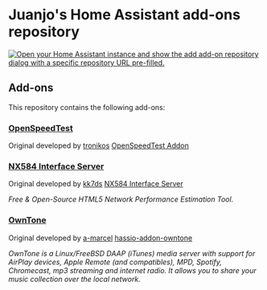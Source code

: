 # Juanjo's Home Assistant add-ons repository

[![Open your Home Assistant instance and show the add add-on repository dialog with a specific repository URL pre-filled.](https://my.home-assistant.io/badges/supervisor_add_addon_repository.svg)](https://my.home-assistant.io/redirect/supervisor_add_addon_repository/?repository_url=https%3A%2F%2Fgithub.com%2FjuanjoSanz%2Fhome-assistant-addons)

## Add-ons

This repository contains the following add-ons:

### [OpenSpeedTest](./openspeedtest)

Original developed by [tronikos](https://github.com/tronikos) [OpenSpeedTest Addon](https://github.com/tronikos/home-assistant-addons)

### [NX584 Interface Server](./nx584)

Original developed by [kk7ds](https://github.com/kk7ds) [NX584 Interface Server](https://github.com/kk7ds/pynx584)

_Free & Open-Source HTML5 Network Performance Estimation Tool._


### [OwnTone](./onetone)

Original developed by [a-marcel](https://github.com/a-marcel) [hassio-addon-owntone](https://github.com/a-marcel/hassio-addon-owntone/)

_OwnTone is a Linux/FreeBSD DAAP (iTunes) media server with support for AirPlay devices, Apple Remote (and compatibles), MPD, Spotify, Chromecast, mp3 streaming and internet radio. It allows you to share your music collection over the local network._